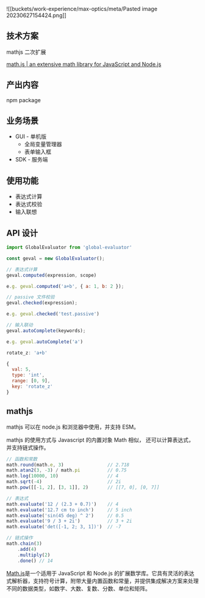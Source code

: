 ![[buckets/work-experience/max-optics/meta/Pasted image 20230627154424.png]]

## 技术方案

mathjs 二次扩展

[math.js | an extensive math library for JavaScript and Node.js](https://mathjs.org/)

## 产出内容

npm package

## 业务场景

- GUI - 单机版
    - 全局变量管理器
    - 表单输入框
- SDK - 服务端

## 使用功能

- 表达式计算
- 表达式校验
- 输入联想

## API 设计

```js
import GlobalEvaluator from 'global-evaluator'

const geval = new GlobalEvaluator();

// 表达式计算
geval.computed(expression, scope)

e.g. geval.computed('a+b', { a: 1, b: 2 });

// passive 文件校验
geval.checked(expression);

e.g. geval.checked('test.passive')

// 输入联动
geval.autoComplete(keywords);

e.g. geval.autoComplete('a')

rotate_z: 'a+b'

{
  val: 5,
  type: 'int',
  range: [0, 9],
  key: 'rotate_z'
}
```

## mathjs

mathjs 可以在 node.js 和浏览器中使用，并支持 ESM。

mathjs 的使用方式与 Javascript 的内置对象 Math 相似， 还可以计算表达式，并支持链式操作。

```js
// 函数和常数
math.round(math.e, 3)                // 2.718
math.atan2(3, -3) / math.pi          // 0.75
math.log(10000, 10)                  // 4
math.sqrt(-4)                        // 2i
math.pow([[-1, 2], [3, 1]], 2)       // [[7, 0], [0, 7]]

// 表达式
math.evaluate('12 / (2.3 + 0.7)')    // 4
math.evaluate('12.7 cm to inch')     // 5 inch
math.evaluate('sin(45 deg) ^ 2')     // 0.5
math.evaluate('9 / 3 + 2i')          // 3 + 2i
math.evaluate('det([-1, 2; 3, 1])')  // -7

// 链式操作
math.chain(3)
    .add(4)
    .multiply(2)
    .done() // 14
```

[Math.js](https://mathjs.org/)是一个适用于 JavaScript 和 Node.js 的扩展数学库。它具有灵活的表达式解析器，支持符号计算，附带大量内置函数和常量，并提供集成解决方案来处理不同的数据类型，如数字、大数、复数、分数、单位和矩阵。

